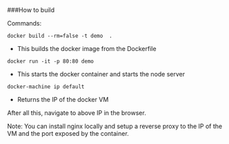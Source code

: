 ###How to build

Commands:

```
docker build --rm=false -t demo  .
```
 - This builds the docker image from the Dockerfile


```
docker run -it -p 80:80 demo
```

 - This starts the docker container and starts the node server

```
docker-machine ip default
```

 - Returns the IP of the docker VM

After all this, navigate to above IP in the browser.


Note: You can install nginx locally and setup a reverse proxy to the IP of the VM and the port exposed by the container.